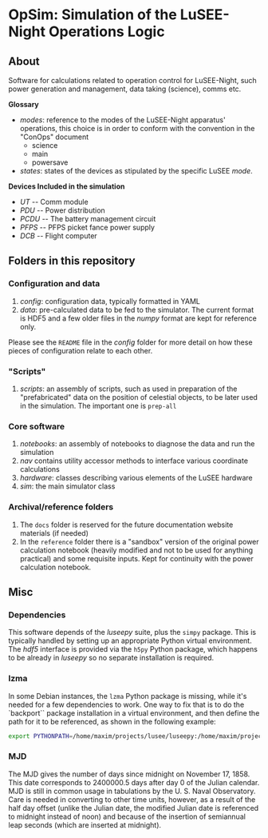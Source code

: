 # OpSim: Simulation of the LuSEE-Night Operations Logic

## About
Software for calculations related to operation control for LuSEE-Night, such power
generation and management, data taking (science), comms etc.

__Glossary__

* _modes_: reference to the modes of the LuSEE-Night apparatus' operations, this choice is in order to conform with the convention in the "ConOps" document
  * science
  * main
  * powersave
* _states_: states of the devices as stipulated by the specific LuSEE _mode_.

__Devices Included in the simulation__

* _UT_ -- Comm module
* _PDU_ -- Power distribution
* _PCDU_ -- The battery management circuit
* _PFPS_ -- PFPS picket fance power supply
* _DCB_ -- Flight computer


## Folders in this repository

### Configuration and data

1. _config_: configuration data, typically formatted in YAML
2. _data_: pre-calculated data to be fed to the simulator. The current format is HDF5 and a few older files in the _numpy_ format are kept for reference only.

Please see the `README` file in the _config_ folder for more detail on how these pieces
of configuration relate to each other.

### "Scripts"

1. _scripts_: an assembly of scripts, such as used in preparation of the
"prefabricated" data on the position of celestial objects, to be later used
in the simulation. The important one is `prep-all`


### Core software

1. _notebooks_: an assembly of notebooks to diagnose the data and run the simulation
2. _nav_ contains utility accessor methods to interface
various coordinate calculations
3. _hardware_: classes describing various elements of the LuSEE hardware
4. _sim_: the main simulator class


### Archival/reference folders

1. The `docs` folder is reserved for the future documentation website materials (if needed)
2. In the `reference` folder there is a "sandbox" version of the original power
calculation notebook (heavily modified and not to be used for anything practical)
and some requisite inputs. Kept for continuity with the power calculation notebook.


## Misc


### Dependencies

This software depends of the _luseepy_ suite, plus the `simpy` package. This is typically handled
by setting up an appropriate Python virtual environment. The _hdf5_ interface is provided via the `h5py`
Python package, which happens to be already in _luseepy_ so no separate installation is required.

### lzma

In some Debian instances, the `lzma` Python package is missing, while it's needed for a
few dependencies to work. One way to fix that is to do the `backport`` package
installation in a virtual environment, and then define the path for it to be referenced,
as shown in the following example:

```bash
export PYTHONPATH=/home/maxim/projects/lusee/luseepy:/home/maxim/projects/lusee/opsim:/home/maxim/.virtualenvs/lusee/lib/python3.10/site-packages/backports
```

### MJD

The MJD gives the number of days since midnight on November 17, 1858. This date corresponds
to 2400000.5 days after day 0 of the Julian calendar. MJD is still in common usage in
tabulations by the U. S. Naval Observatory. Care is needed in converting to other
time units, however, as a result of the half day offset (unlike the Julian date,
the modified Julian date is referenced to midnight instead of noon) and because
of the insertion of semiannual leap seconds (which are inserted at midnight).

